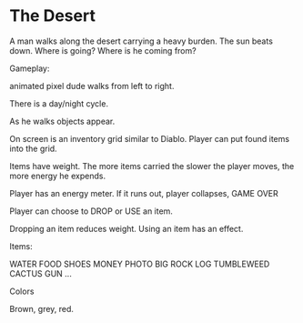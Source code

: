 # The Desert

A man walks along the desert carrying a heavy burden. The sun beats down. Where is going? Where is he coming from?

Gameplay:

animated pixel dude walks from left to right.

There is a day/night cycle.

As he walks objects appear.

On screen is an inventory grid similar to Diablo. Player can put found items into the grid. 

Items have weight. The more items carried the slower the player moves, the more energy he expends.

Player has an energy meter. If it runs out, player collapses, GAME OVER

Player can choose to DROP or USE an item.

Dropping an item reduces weight. Using an item has an effect.

Items:


WATER
FOOD
SHOES
MONEY
PHOTO
BIG ROCK
LOG
TUMBLEWEED
CACTUS
GUN
...

Colors

Brown, grey, red.